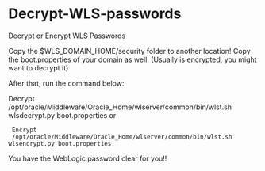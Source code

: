 # Decrypt-WLS-passwords
Decrypt or Encrypt WLS Passwords

Copy the $WLS_DOMAIN_HOME/security folder to another location! Copy the boot.properties of your domain as well. (Usually is encrypted, 
you might want to decrypt it)

After that, run the command below:

Decrypt
	 /opt/oracle/Middleware/Oracle_Home/wlserver/common/bin/wlst.sh wlsdecrypt.py boot.properties or
	 
	 Encrypt
	 /opt/oracle/Middleware/Oracle_Home/wlserver/common/bin/wlst.sh wlsencrypt.py boot.properties
   
You have the WebLogic password clear for you!!   
